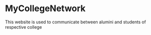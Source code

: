 # MyCollegeNetwork
This website is used to communicate between alumini and students of respective college
